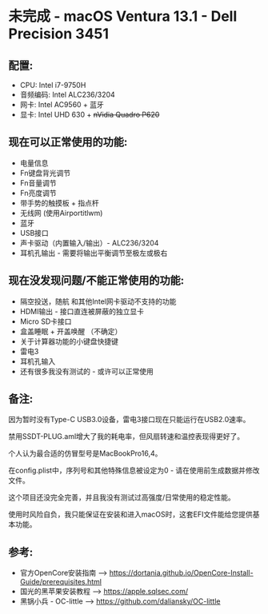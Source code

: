 # __未完成__ - macOS Ventura 13.1 - Dell Precision 3451

## 配置:

- CPU: Intel i7-9750H
- 音频编码: Intel ALC236/3204
- 网卡: Intel AC9560 + 蓝牙
- 显卡: Intel UHD 630 + ~~nVidia Quadro P620~~

## 现在可以正常使用的功能:

- 电量信息
- Fn键盘背光调节
- Fn音量调节
- Fn亮度调节
- 带手势的触摸板 + 指点杆
- 无线网 (使用Airportitlwm)
- 蓝牙
- USB接口
- 声卡驱动（内置输入/输出）- ALC236/3204
- 耳机孔输出 - 需要将输出平衡调节至极左或极右

## 现在没发现问题/不能正常使用的功能:

- 隔空投送，随航 和其他Intel网卡驱动不支持的功能
- HDMI输出 - 接口直连被屏蔽的独立显卡
- Micro SD卡接口
- 盒盖睡眠 + 开盖唤醒 （不确定）
- 关于计算器功能的小键盘快捷键
- 雷电3
- 耳机孔输入
- 还有很多我没有测试的 - 或许可以正常使用

## 备注:

因为暂时没有Type-C USB3.0设备，雷电3接口现在只能运行在USB2.0速率。

禁用SSDT-PLUG.aml增大了我的耗电率，但风扇转速和温控表现得更好了。

个人认为最合适的仿冒型号是MacBookPro16,4。

在config.plist中，序列号和其他特殊信息被设定为0 - 请在使用前生成数据并修改文件。

这个项目还没完全完善，并且我没有测试过高强度/日常使用的稳定性能。

使用时风险自负，我只能保证在安装和进入macOS时，这套EFI文件能给您提供基本功能。


## 参考:

- 官方OpenCore安装指南 --> https://dortania.github.io/OpenCore-Install-Guide/prerequisites.html
- 国光的黑苹果安装教程 --> https://apple.sqlsec.com/
- 黑锅小兵 - OC-little --> https://github.com/daliansky/OC-little
